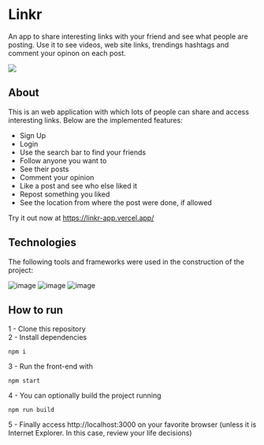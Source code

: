 # Linkr

An app to share interesting links with your friend and see what people are posting. Use it to see videos, web site links, trendings hashtags and comment your opinon on each post.

<img src= "src/assets/images/Peek 25-08-2021 22-12.gif" />

## About

This is an web application with which lots of people can share and access interesting links. Below are the implemented features:

- Sign Up
- Login
- Use the search bar to find your friends
- Follow anyone you want to
- See their posts
- Comment your opinion
- Like a post and see who else liked it
- Repost something you liked
- See the location from where the post were done, if allowed

Try it out now at https://linkr-app.vercel.app/

## Technologies

The following tools and frameworks were used in the construction of the project:

![image](https://camo.githubusercontent.com/76fbcc2b8eda3d26d881c9719074ec0af04410fdc2fb02438ffb72535046fb6b/68747470733a2f2f696d672e736869656c64732e696f2f62616467652f72656163742d6170702532302d2532333230323332612e7376673f267374796c653d666f722d7468652d626164676526636f6c6f723d363064646639266c6f676f3d7265616374266c6f676f436f6c6f723d253233363144414642)
![image](https://img.shields.io/badge/styled--components-DB7093?style=for-the-badge&logo=styled-components&logoColor=white)
![image](https://camo.githubusercontent.com/02621d023c99135970b1abbfe932b6a6a0b2e42aaebedae5f8299fd88d9ce029/68747470733a2f2f696d672e736869656c64732e696f2f62616467652f6178696f732532302d2532333230323332612e7376673f267374796c653d666f722d7468652d626164676526636f6c6f723d696e666f726d6174696f6e616c)

## How to run

1 - Clone this repository </br>
2 - Install dependencies </br>
```
npm i
```
3 - Run the front-end with </br>
```
npm start
```
4 - You can optionally build the project running </br>
```
npm run build
```
5 - Finally access http://localhost:3000 on your favorite browser (unless it is Internet Explorer. In this case, review your life decisions)
